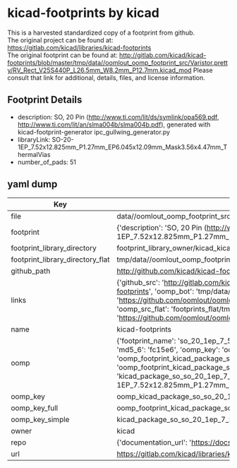 # kicad-footprints by kicad  
This is a harvested standardized copy of a footprint from github.  
The original project can be found at:  
https://gitlab.com/kicad/libraries/kicad-footprints  
The original footprint can be found at:
http://gitlab.com/kicad/kicad-footprints/blob/master/tmp/data//oomlout_oomp_footprint_src/Varistor.pretty/RV_Rect_V25S440P_L26.5mm_W8.2mm_P12.7mm.kicad_mod
Please consult that link for additional, details, files, and license information.  
## Footprint Details
* description: SO, 20 Pin (http://www.ti.com/lit/ds/symlink/opa569.pdf, http://www.ti.com/lit/an/slma004b/slma004b.pdf), generated with kicad-footprint-generator ipc_gullwing_generator.py  
* libraryLink: SO-20-1EP_7.52x12.825mm_P1.27mm_EP6.045x12.09mm_Mask3.56x4.47mm_ThermalVias  
* number_of_pads: 51  
## yaml dump  
| Key | Value |  
| --- | --- |  
| file | data//oomlout_oomp_footprint_src/kicad-footprints/Package_SO.pretty/SO-20-1EP_7.52x12.825mm_P1.27mm_EP6.045x12.09mm_Mask3.56x4.47mm_ThermalVias.kicad_mod |  
| footprint | {'description': 'SO, 20 Pin (http://www.ti.com/lit/ds/symlink/opa569.pdf, http://www.ti.com/lit/an/slma004b/slma004b.pdf), generated with kicad-footprint-generator ipc_gullwing_generator.py', 'libraryLink': 'SO-20-1EP_7.52x12.825mm_P1.27mm_EP6.045x12.09mm_Mask3.56x4.47mm_ThermalVias', 'number_of_pads': 51} |  
| footprint_library_directory | footprint_library_owner/kicad_kicad-footprints/ |  
| footprint_library_directory_flat | tmp/data//oomlout_oomp_footprint_src/footprints_flat/kicad_package_so_so_20_1ep_7_52x12_825mm_p1_27mm_ep6_045x12_09mm_mask3_56x4_47mm_thermalvias/working |  
| github_path | http://github.com/kicad/kicad-footprints/blob/master/tmp/data//oomlout_oomp_footprint_src/Package_SO.pretty/SO-20-1EP_7.52x12.825mm_P1.27mm_EP6.045x12.09mm_Mask3.56x4.47mm_ThermalVias.kicad_mod |  
| links | {'github_src': 'http://gitlab.com/kicad/kicad-footprints/blob/master/tmp/data//oomlout_oomp_footprint_src/Varistor.pretty/RV_Rect_V25S440P_L26.5mm_W8.2mm_P12.7mm.kicad_mod', 'github_src_repo': 'https://gitlab.com/kicad/libraries/kicad-footprints', 'oomp_bot': 'tmp/data//oomlout_oomp_footprint_src/footprints/kicad_package_so_so_20_1ep_7_52x12_825mm_p1_27mm_ep6_045x12_09mm_mask3_56x4_47mm_thermalvias/working', 'oomp_bot_github': 'https://github.com/oomlout/oomlout_oomp_footprint_bot/tree/main/tmp/data//oomlout_oomp_footprint_src/footprints/kicad_package_so_so_20_1ep_7_52x12_825mm_p1_27mm_ep6_045x12_09mm_mask3_56x4_47mm_thermalvias/working', 'oomp_src_flat': 'footprints_flat/tmp/data//oomlout_oomp_footprint_src/footprints_flat/kicad_package_so_so_20_1ep_7_52x12_825mm_p1_27mm_ep6_045x12_09mm_mask3_56x4_47mm_thermalvias/working', 'oomp_src_flat_github': 'https://github.com/oomlout/oomlout_oomp_footprint_src/tree/main/tmp/data//oomlout_oomp_footprint_src/footprints_flat/kicad_package_so_so_20_1ep_7_52x12_825mm_p1_27mm_ep6_045x12_09mm_mask3_56x4_47mm_thermalvias/working'} |  
| name | kicad-footprints |  
| oomp | {'footprint_name': 'so_20_1ep_7_52x12_825mm_p1_27mm_ep6_045x12_09mm_mask3_56x4_47mm_thermalvias', 'library_name': 'package_so', 'md5': 'fc15e65be03db304b5db5625cd1a3ccb', 'md5_10': 'fc15e65be0', 'md5_5': 'fc15e', 'md5_6': 'fc15e6', 'oomp_key': 'oomp_kicad_package_so_so_20_1ep_7_52x12_825mm_p1_27mm_ep6_045x12_09mm_mask3_56x4_47mm_thermalvias', 'oomp_key_extra': 'oomp_footprint_kicad_package_so_so_20_1ep_7_52x12_825mm_p1_27mm_ep6_045x12_09mm_mask3_56x4_47mm_thermalvias', 'oomp_key_full': 'oomp_footprint_kicad_package_so_so_20_1ep_7_52x12_825mm_p1_27mm_ep6_045x12_09mm_mask3_56x4_47mm_thermalvias_fc15e6', 'oomp_key_simple': 'kicad_package_so_so_20_1ep_7_52x12_825mm_p1_27mm_ep6_045x12_09mm_mask3_56x4_47mm_thermalvias', 'original_filename': 'data//oomlout_oomp_footprint_src/kicad-footprints/Package_SO.pretty/SO-20-1EP_7.52x12.825mm_P1.27mm_EP6.045x12.09mm_Mask3.56x4.47mm_ThermalVias.kicad_mod', 'owner_name': 'kicad'} |  
| oomp_key | oomp_kicad_package_so_so_20_1ep_7_52x12_825mm_p1_27mm_ep6_045x12_09mm_mask3_56x4_47mm_thermalvias |  
| oomp_key_full | oomp_footprint_kicad_package_so_so_20_1ep_7_52x12_825mm_p1_27mm_ep6_045x12_09mm_mask3_56x4_47mm_thermalvias |  
| oomp_key_simple | kicad_package_so_so_20_1ep_7_52x12_825mm_p1_27mm_ep6_045x12_09mm_mask3_56x4_47mm_thermalvias |  
| owner | kicad |  
| repo | {'documentation_url': 'https://docs.github.com/rest/repos/repos#get-a-repository', 'message': 'Not Found'} |  
| url | https://gitlab.com/kicad/libraries/kicad-footprints |  

